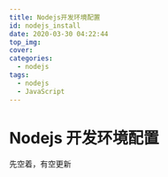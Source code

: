 ```yaml
---
title: Nodejs开发环境配置
id: nodejs_install
date: 2020-03-30 04:22:44
top_img:
cover:
categories:
  - nodejs
tags:
  - nodejs
  - JavaScript
---
```


# Nodejs 开发环境配置

先空着，有空更新
